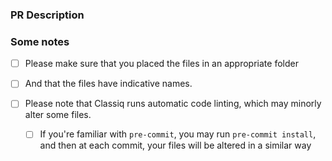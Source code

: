### PR Description

<!-- Describe the PR's general purpose -->

### Some notes

- [ ] Please make sure that you placed the files in an appropriate folder
- [ ] And that the files have indicative names.

- [ ] Please note that Classiq runs automatic code linting, which may minorly alter some files.
  - [ ] If you're familiar with `pre-commit`, you may run `pre-commit install`, and then at each commit, your files will be altered in a similar way
